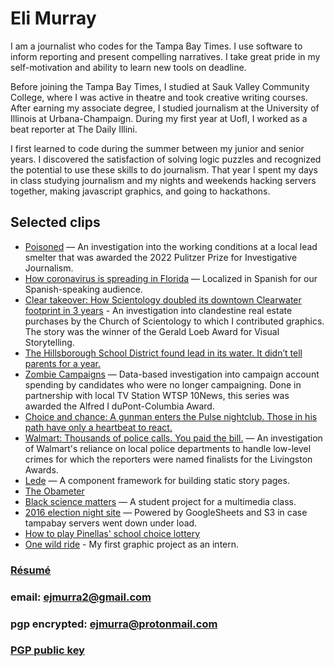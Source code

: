 # Eli Murray

I am a journalist who codes for the Tampa Bay Times. I use software to inform reporting and present compelling narratives. I take great pride in my self-motivation and ability to learn new tools on deadline.

Before joining the Tampa Bay Times, I studied at Sauk Valley Community College, where I was active in theatre and took creative writing courses. After earning my associate degree, I studied journalism at the University of Illinois at Urbana-Champaign. During my first year at UofI, I worked as a beat reporter at The Daily Illini.

I first learned to code during the summer between my junior and senior years. I discovered the satisfaction of solving logic puzzles and recognized the potential to use these skills to do journalism. That year I spent my days in class studying journalism and my nights and weekends hacking servers together, making javascript graphics, and going to hackathons.

## Selected clips
* [Poisoned](https://projects.tampabay.com/projects/2021/investigations/lead-factory/gopher-workers/) — An investigation into the working conditions at a local lead smelter that was awarded the 2022 Pulitzer Prize for Investigative Journalism.
* [How coronavirus is spreading in Florida](https://projects.tampabay.com/projects/data/coronavirus/) — Localized in Spanish for our Spanish-speaking audience.
* [Clear takeover: How Scientology doubled its downtown Clearwater footprint in 3 years](https://projects.tampabay.com/projects/2019/investigations/scientology-clearwater-real-estate/) - An investigation into clandestine real estate purchases by the Church of Scientology to which I contributed graphics. The story was the winner of the Gerald Loeb Award for Visual Storytelling.
* [The Hillsborough School District found lead in its water. It didn’t tell parents for a year.](https://projects.tampabay.com/projects/2018/investigations/school-lead/hillsborough-disclosure/)
* [Zombie Campaigns](https://projects.tampabay.com/projects/2018/investigations/zombie-campaigns/spending-millions-after-office/) — Data-based investigation into campaign account spending by candidates who were no longer campaigning. Done in partnership with local TV Station WTSP 10News, this series was awarded the Alfred I duPont-Columbia Award.
* [Choice and chance: A gunman enters the Pulse nightclub. Those in his path have only a heartbeat to react.](http://www.tampabay.com/pulse)
* [Walmart: Thousands of police calls. You paid the bill.](http://www.tampabay.com/walmartcops) — An investigation of Walmart's reliance on local police departments to handle low-level crimes for which the reporters were named finalists for the Livingston Awards.
* [Lede](https://github.com/tbtimes/lede) — A component framework for building static story pages.
* [The Obameter](http://www.tampabay.com/obameter)
* [Black science matters](http://blacksciencematters.com) — A student project for a multimedia class.
* [2016 election night site](http://www.tampabay.com/projects/2016/politics/election-night-results/) — Powered by GoogleSheets and S3 in case tampabay servers went down under load.
* [How to play Pinellas' school choice lottery](http://www.tampabay.com/projects/2016/education/pinellas-school-choice-application-guide/)
* [One wild ride](http://www.tampabay.com/projects/2015/features/one-wild-ride/) - My first graphic project as an intern.

### [Résumé](./assets/emurray%20resume.pdf)
### email: ejmurra2@gmail.com
### pgp encrypted: ejmurra@protonmail.com
### [PGP public key](/assets/emurray-pgp.asc)


